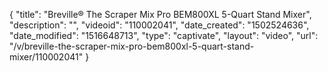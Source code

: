 {
    "title": "Breville&reg; The Scraper Mix Pro BEM800XL 5-Quart Stand Mixer",
    "description": "",
    "videoid": "110002041",
    "date_created": "1502524636",
    "date_modified": "1516648713",
    "type": "captivate",
    "layout": "video",
    "url": "\/v\/breville-the-scraper-mix-pro-bem800xl-5-quart-stand-mixer\/110002041"
}